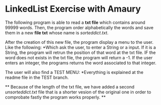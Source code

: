 # LinkedList Exercise with Amaury

The following program is able to read a **txt file** which contains 
around 99999 words. Then, the program order alphabetically the words and 
save them in a new **file txt** whose name is _sorteddict.txt_.

After the creation of this new file, the program display a menu to the user. Like the following:
	*Which ask the user, to enter a String or a input. If it is a String, the program will retrun the position of that
	word at the txt file. IF the word does not exists in the txt file, the program will return a -1. If the user enters
	an integer, the programs returns the word associated to that integer. 
	
The user will also find a TEST MENU:
	*Everything is explained at the readme file in the TEST branch. 
	

** Because of the length of the txt file, we have added a second _unsorteddict.txt_ file that is a shorter vesion of the original one in order to comprobate fastly the program works properly. **
